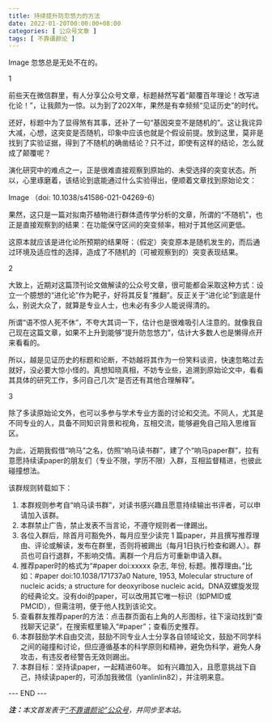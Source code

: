 ```yaml
---
title: 持续提升防忽悠力的方法
date: 2022-01-20T00:00:00+08:00
categories: [ 公众号文章 ]
tags: [ 不靠谱颜论 ]
---
```


Image
忽悠总是无处不在的。

1

前些天在微信群里，有人分享公众号文章，标题赫然写着“颠覆百年理论！改写进化论！”，让我颇为一惊。以为到了202X年，果然是有幸频频“见证历史”的时代。

还好，标题中为了显得煞有其事，还补了一句“基因突变不是随机的”。这让我诧异大减，心想，这突变是否随机，印象中应该也就是个假设前提。放到这里，莫非是找到了实验证据，得到了不随机的确凿结论？只不过，即使有这样的结论，怎么就成了颠覆呢？

演化研究中的难点之一，正是很难直接观察到原始的、未受选择的突变状态。所以，心里琢磨着，该结论到底能通过什么实验得出，便顺着文章找到原始论文：

Image
（doi: 10.1038/s41586-021-04269-6）

果然，这只是一篇对拟南芥植物进行群体遗传学分析的文章，所谓的“不随机”，也正是直接观察到的结果：在功能保守区间的突变频率，相对于其他区间更低。

这原本就应该是进化论所预期的结果呀：（假定）突变原本是随机发生的，而后通过环境及适应性的选择，造成了不随机的（可被观察到的）突变表现结果。

2

大致上，近期对这篇顶刊论文做解读的公众号文章，很可能都会采取这种方式：设立一个臆想的“进化论”作为靶子，好将其反复“推翻”。反正关于“进化论”到底是什么，别说大众了，就算是专业人士，也未必有多少人能说得清的。

所谓“语不惊人死不休”，不夸大其词一下，估计也是很难吸引人注意的。就像我自己现在这篇文章，如果不上升到能够“提升防忽悠力”，估计大多数人也是懒得点开来看看的。

所以，越是见证历史的标题和论断，不妨越将其作为一份笑料谈资，快速忽略过去就好，没必要大惊小怪的。真想知晓真相，不妨专业些，追溯到原始论文中，看看其具体的研究工作，多问自己几次“是否还有其他合理解释”。

3

除了多读原始论文外，也可以多参与学术专业方面的讨论和交流。不同人，尤其是不同专业的人，具备不同知识背景和视角，互相交流，能够避免自己陷入思维盲区。

为此，近期我假借“响马”之名，仿照“响马读书群”，建了个“响马paper群”，拉有意愿持续读paper的朋友们（专业不限，学历不限）入群，互相监督精进，也彼此碰撞想法。

该群规则转载如下：

1. 本群规则参考自“响马读书群”，对读书感兴趣且愿意持续输出书评者，可以申请加入该群。
2. 本群禁止广告，禁止发表不当言论，不遵守规则者一律踢出。
3. 各位入群后，除首月可豁免外，每月应至少读完 1 篇paper，并且撰写推荐理由、评论或解读，发布在群里，否则将被踢出（每月1日执行检查和踢人）。群员也可自行退群，不影响交情。离群一个月后方可重新申请入群。
4. 推荐paper时的格式为“#paper doi:xxxxx 杂志, 年份, 标题。推荐理由。”比如：#paper doi:10.1038/171737a0 Nature, 1953, Molecular structure of nucleic acids; a structure for deoxyribose nucleic acid。DNA双螺旋发现的经典论文。没有doi的paper，可以改用其它唯一标识（如PMID或PMCID），但需注明，便于他人找到该论文。
5. 查看群友推荐paper的方法：点击群页面右上角的人形图标，往下滚动找到“查找聊天记录”，在搜索框里输入“#paper”；查看历史推荐。
6. 本群鼓励学术自由交流，鼓励不同专业人士分享各自领域论文，鼓励不同学科之间的碰撞和讨论，但应遵循基本的科学原则和精神，避免伪科学，避免人身攻击，有违反者经警告无效则踢出。
7. 本群目标：坚持读paper，一起精进60年。
如有兴趣加入，且愿意挑战下自己，持续读paper的，可添加我微信（yanlinlin82），并注明来意。

<div class="p-5 text-center">--- END ---</div>

<i><b>注：</b>本文首发表于[“不靠谱颜论”公众号](https://mp.weixin.qq.com/s/hk7EGYcM1a5UetEhLXjXig)，并同步至本站。</i>
